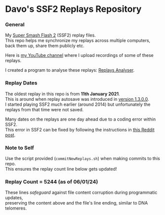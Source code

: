 # Davo's SSF2 Replays Repository

### General
My [Super Smash Flash 2](https://mcleodgaming.fandom.com/wiki/Super_Smash_Flash_2) (SSF2) replay files.
<br />This repo helps me synchronize my replays across multiple computers, back them up, share them publicly etc.

Here is [my YouTube channel](https://www.youtube.com/channel/UC4xPDj5h-MRmTaa8-xIBfaA/videos) where I upload recordings of some of these replays.

I created a program to analyse these replays: [Replays Analyser](https://github.com/DavoDC/ReplaysAnalyser).


### Replay Dates
The oldest replay in this repo is from **11th January 2021**. 
<br /> This is around when replay autosave was introduced in [version 1.3.0.0](https://www.supersmashflash.com/2020/12/ssf2-v1-3-released/).
<br /> I started playing SSF2 much earlier (around 2014) but unfortunately the replays from that time were not saved.

Many dates on the replays are one day ahead due to a coding error within SSF2.
<br /> This error in SSF2 can be fixed by following the instructions in [this Reddit post](https://www.reddit.com/r/SuperSmashFlash/comments/t3z28b/fixing_the_replay_autosave_date_day_glitcherror).


### Note to Self
Use the script provided (`commitNewReplays.sh`) when making commits to this repo.
<br /> This ensures the replay count line below gets updated!


### Replay Count = 5244 (as of 06/01/24)

These lines *safeguard* against file content corruption during programmatic updates, 
<br /> preserving the content above and the file's line ending, similar to DNA telomeres.
